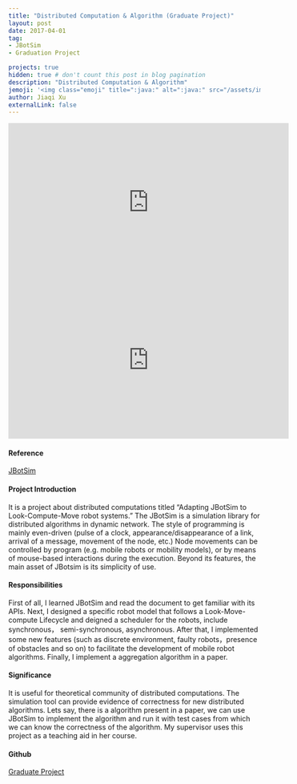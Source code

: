 ```yaml
---
title: "Distributed Computation & Algorithm (Graduate Project)"
layout: post
date: 2017-04-01
tag:
- JBotSim
- Graduation Project

projects: true
hidden: true # don't count this post in blog pagination
description: "Distributed Computation & Algorithm"
jemoji: '<img class="emoji" title=":java:" alt=":java:" src="/assets/images/language_icon/java.png" height="20" width="20" align="absmiddle">'
author: Jiaqi Xu
externalLink: false
---
```

<iframe width="560" height="315" src="https://www.youtube.com/watch?time_continue=29&v=Eb1fxlv05ws" frameborder="0" allowfullscreen></iframe>
<iframe width="560" height="315" src="https://www.youtube.com/watch?v=8DosmXh9Ejc" frameborder="0" allowfullscreen></iframe>

#### Reference
[JBotSim](http://jbotsim.io/)

#### Project Introduction
It is a project about distributed computations titled “Adapting JBotSim to Look-Compute-Move robot systems.”  The JBotSim is a simulation library for distributed algorithms in dynamic network.  The style of programming is mainly even-driven (pulse of a clock, appearance/disappearance of a link, arrival of a message, movement of the node, etc.) Node movements can be controlled by program (e.g. mobile robots or mobility models), or by means of mouse-based interactions during the execution. Beyond its features, the main asset of JBotsim is its simplicity of use.  

#### Responsibilities
First of all, I learned JBotSim and read the document to get familiar with its APIs. Next, I designed a specific robot model that follows a Look-Move-compute Lifecycle and deigned a scheduler for the robots, include synchronous， semi-synchronous, asynchronous. After that, I implemented some new features (such as discrete environment, faulty robots，presence of obstacles and so on) to facilitate the development of mobile robot algorithms.  Finally, I implement a aggregation algorithm in a paper. 

#### Significance
It is useful for theoretical community of distributed computations. The simulation tool can provide evidence of correctness for new distributed algorithms. Lets say, there is a algorithm present in a paper, we can use JBotSim to implement the algorithm and run it with test cases from which we can know the correctness of the algorithm. My supervisor uses this project as a teaching aid in her course.


#### Github
[Graduate Project](https://github.com/jiaqi-xu/Jbotsim)
